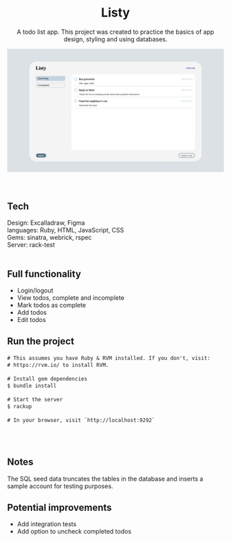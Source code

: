 <div align="center">
  <h1 align="center">Listy</h1>
  <p>A todo list app. This project was created to practice the basics of app design, styling and using databases.</p>

  <img src="https://github.com/annamaggg/Listy/blob/main/public/scrnsht.png" width="861" alt="img"/>
</div>
<br/>
<br/>

## Tech

Design: Excalladraw, Figma<br/>
languages: Ruby, HTML, JavaScript, CSS<br/>
Gems: sinatra, webrick, rspec<br/>
Server: rack-test
<br/>
<br/>

## Full functionality

- Login/logout
- View todos, complete and incomplete
- Mark todos as complete
- Add todos
- Edit todos

## Run the project

```shell
# This assumes you have Ruby & RVM installed. If you don't, visit:
# https://rvm.io/ to install RVM.

# Install gem dependencies 
$ bundle install

# Start the server
$ rackup

# In your browser, visit `http://localhost:9292` 
```
<br/>
<br/>

## Notes

The SQL seed data truncates the tables in the database and inserts a sample account for testing purposes.


## Potential improvements 

- Add integration tests
- Add option to uncheck completed todos